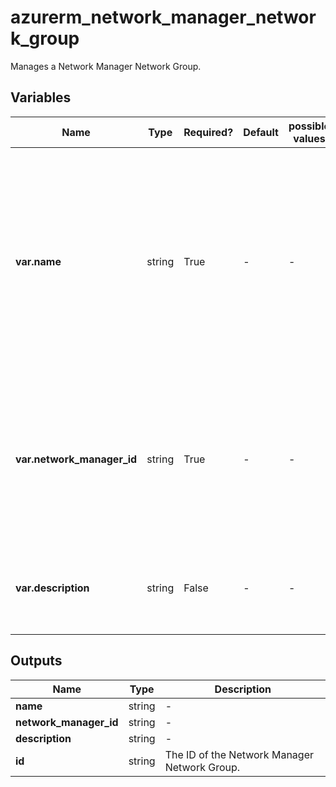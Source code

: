 # azurerm_network_manager_network_group

Manages a Network Manager Network Group.

## Variables

| Name | Type | Required? | Default  | possible values | Description |
| ---- | ---- | --------- | -------- | ----------- | ----------- |
| **var.name** | string | True | -  |  -  | Specifies the name which should be used for this Network Manager Network Group. Changing this forces a new Network Manager Network Group to be created. | 
| **var.network_manager_id** | string | True | -  |  -  | Specifies the ID of the Network Manager. Changing this forces a new Network Manager Network Group to be created. | 
| **var.description** | string | False | -  |  -  | A description of the Network Manager Network Group. | 



## Outputs

| Name | Type | Description |
| ---- | ---- | --------- | 
| **name** | string  | - | 
| **network_manager_id** | string  | - | 
| **description** | string  | - | 
| **id** | string  | The ID of the Network Manager Network Group. | 